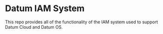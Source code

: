 # Datum IAM System

This repo provides all of the functionality of the IAM system used to support
Datum Cloud and Datum OS.
